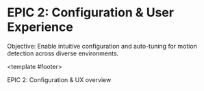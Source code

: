 # EPIC 2: Configuration & User Experience

Objective: Enable intuitive configuration and auto-tuning for motion detection across diverse environments.

<InfoCardV2 
  class="mt-4"
  :items="[
    {
      title: 'Features',
      themeColor: 'info',
      icon: 'i-carbon:list',
      pros: [
        'ROI and Stationary ROI (auto-learned from motion history)',
        'Sensitivity settings: dynamic thresholds for pixel change, motion vector magnitude/direction',
        'Pre/Post Alarm recording (default: -5s/+10s)',
        'Scene presets for common environments (parking lot, hallway, outdoor)',
        'Configuration stored in XML format, accessible via Smart Client and Arcules portal',
        'Feedback loop from pilot customers for usability improvements'
      ]
    },
    {
      title: 'Success Metrics',
      themeColor: 'success',
      icon: 'i-carbon:chart-bar',
      pros: [
        '<5 minutes average setup time per camera',
        '≥90% positive feedback from pilot users on configuration usability',
        'Auto-tuning reduces manual adjustments by ≥40%',
        'All configuration changes reflected in event logs'
      ]
    }
  ]"
  use-theme-colors
/>
<template #footer>
  <div class="text-xs opacity-50">EPIC 2: Configuration & UX overview</div>
</template>
